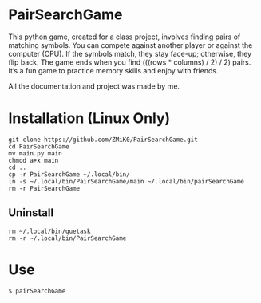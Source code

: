 # PairSearchGame

This python game, created for a class project, involves finding pairs of matching symbols. You can compete against another player or against the computer (CPU). If the symbols match, they stay face-up; otherwise, they flip back. The game ends when you find (((rows * columns) / 2) / 2) pairs. It’s a fun game to practice memory skills and enjoy with friends.

All the documentation and project was made by me.


# Installation (Linux Only)


```shell
git clone https://github.com/ZMiK0/PairSearchGame.git
cd PairSearchGame
mv main.py main
chmod a+x main
cd ..
cp -r PairSearchGame ~/.local/bin/
ln -s ~/.local/bin/PairSearchGame/main ~/.local/bin/pairSearchGame
rm -r PairSearchGame
```

## Uninstall
```shell
rm ~/.local/bin/quetask
rm -r ~/.local/bin/PairSearchGame
```

# Use
```shell
$ pairSearchGame
```